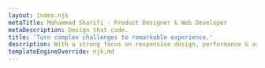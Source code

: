 ```yaml
---
layout: index.njk
metaTitle: Mohammad Sharifi - Product Designer & Web Developer
metaDescription: Design that code.
title: 'Turn complex challenges to remarkable experience.'
description: With a strong focus on responsive design, performance & accessibility.
templateEngineOverride: njk,md
---
```

